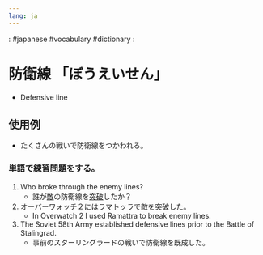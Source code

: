 ```yaml
---
lang: ja
---
```

: #japanese #vocabulary #dictionary : 
# 防衛線 「ぼうえいせん」
- Defensive line
## 使用例
- たくさんの戦いで防衛線をつかわれる。

### 単語で[練習問題](練習問題.md)をする。
1. Who broke through the enemy lines?
	- 誰が[敵](敵.md)の防衛線を[突破](突破.md)したか？
1. オーバーワォッチ２にはラマトッラで[敵](敵.md)を[突破](突破)した。
	- In Overwatch 2 I used Ramattra to break enemy lines.
2. The Soviet 58th Army established defensive lines prior to the Battle of Stalingrad.
	-  事前のスターリングラードの戦いで防衛線を既成した。